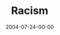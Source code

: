 ---
layout: message
category: message
series: "VIRUS"
title: "Racism"
date: 2004-07-24-00-00
message_id: 161
audio: "http://s3.amazonaws.com/crossroads-media/media/legacy/mp3/VIRUS_04_07-24-04_Racism.mp3"
audio-duration: "40:12"
flag: "N"
---